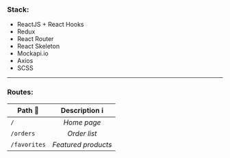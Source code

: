 ### Stack:
* ReactJS + React Hooks
* Redux
* React Router 
* React Skeleton
* Mockapi.io
* Axios
* SCSS

---

### Routes:
| Path :arrow_down_small: | Description :information_source: |
|-------------------------|:--------------------------------:|
| `/`                     | *Home page*                      |
| `/orders`               | *Order list*                     |
| `/favorites`            | *Featured products*              |
